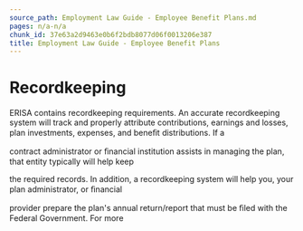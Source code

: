 ```yaml
---
source_path: Employment Law Guide - Employee Benefit Plans.md
pages: n/a-n/a
chunk_id: 37e63a2d9463e0b6f2bdb8077d06f0013206e387
title: Employment Law Guide - Employee Benefit Plans
---
```

# Recordkeeping

ERISA contains recordkeeping requirements. An accurate recordkeeping system will track and properly attribute contributions, earnings and losses, plan investments, expenses, and beneﬁt distributions. If a

contract administrator or ﬁnancial institution assists in managing the plan, that entity typically will help keep

the required records. In addition, a recordkeeping system will help you, your plan administrator, or ﬁnancial

provider prepare the plan's annual return/report that must be ﬁled with the Federal Government. For more
